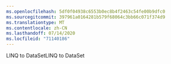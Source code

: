 ```yaml
---
ms.openlocfilehash: 5df0f04938c6553b0ec8b4f2463c54fe00b9dfc0
ms.sourcegitcommit: 397961a0164281b579f68064c3bb66c071f374d9
ms.translationtype: MT
ms.contentlocale: zh-CN
ms.lasthandoff: 07/14/2020
ms.locfileid: "71140186"
---
```

<span data-ttu-id="ae22f-101">LINQ to DataSet</span><span class="sxs-lookup"><span data-stu-id="ae22f-101">LINQ to DataSet</span></span>